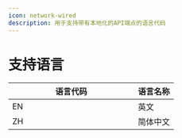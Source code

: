 ```yaml
---
icon: network-wired
description: 用于支持带有本地化的API端点的语言代码
---
```


# 支持语言

<table><thead><tr><th width="237">语言代码</th><th>语言名称</th></tr></thead><tbody><tr><td>EN</td><td>英文</td></tr><tr><td>ZH</td><td>简体中文</td></tr></tbody></table>
